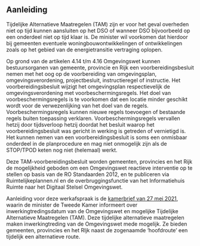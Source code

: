 ## Aanleiding 

Tijdelijke Alternatieve Maatregelen (TAM) zijn er voor het geval overheden niet op tijd kunnen aansluiten op het DSO of wanneer DSO bijvoorbeeld op een onderdeel niet op tijd klaar is. De minister wil voorkomen dat hierdoor bij gemeenten eventuele woningbouwontwikkelingen of ontwikkelingen zoals op het gebied van de energietransitie vertraging oplopen.

Op grond van de artikelen 4.14 t/m 4.16 Omgevingswet kunnen bestuursorganen van gemeente, provincie en Rijk een voorbereidingsbesluit nemen met het oog op de
voorbereiding van omgevingsplan, omgevingsverordening, projectbesluit, instructieregel of instructie. Het voorbereidingsbesluit wijzigt het omgevingsplan respectievelijk de omgevingsverordening met voorbeschermingsregels. Het doel van voorbeschermingsregels is te voorkomen dat een locatie minder geschikt wordt voor de verwezenlijking van het doel van de regels. Voorbeschermingsregels kunnen nieuwe regels toevoegen of bestaande regels buiten toepassing verklaren. Voorbeschermingsregels vervallen hetzij door tijdsverloop hetzij doordat het besluit waarop het voorbereidingsbesluit was gericht in werking is getreden of
vernietigd is. Het kunnen nemen van een voorbereidingsbesluit is soms een onmisbaar onderdeel in de planprocedure en mag niet onmogelijk zijn als de STOP/TPOD keten nog niet (helemaal) werkt.

Deze TAM-voorbereidingsbesluit worden gemeenten, provincies en het Rijk de mogelijkheid geboden om een Omgevingswet reactieve interventie op te stellen op basis van de RO Standaarden 2012, en te publiceren via Ruimtelijkeplannen.nl en de overbruggingsfunctie van het Informatiehuis Ruimte naar het Digitaal Stelsel Omgevingswet. 

Aanleiding voor deze werkafspraak is de <a href='https://zoek.officielebekendmakingen.nl/kst-33118-CF.html' target='_blank'>kamerbrief van 27 mei 2021</a>, waarin de minister de Tweede Kamer informeert over inwerkingtredingsdatum van de Omgevingswet en mogelijke Tijdelijke Alternatieve Maatregelen (TAM). Deze tijdelijke alternatieve maatregelen maken inwerkingtreding van de Omgevingswet mede mogelijk. Ze bieden gemeenten, provincies en het RIjk naast de zogenaamde ‘hoofdroute’ een tijdelijk een alternatieve route. 
